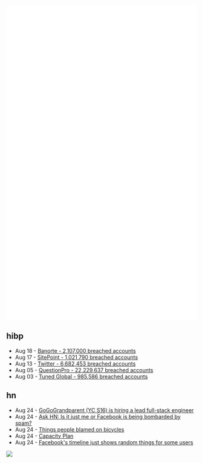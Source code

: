 ![Metrics](https://raw.githubusercontent.com/phixion/phixion/master/metrics.svg)

## hibp

<!--
for https://github.com/phixion/phixion/blob/main/.github/workflows/feeds.yml
-->
<!--START_SECTION:haveibeenpwnd-->
- Aug 18 - [Banorte - 2,107,000 breached accounts](https://haveibeenpwned.com/PwnedWebsites#Banorte)
- Aug 17 - [SitePoint - 1,021,790 breached accounts](https://haveibeenpwned.com/PwnedWebsites#SitePoint)
- Aug 13 - [Twitter - 6,682,453 breached accounts](https://haveibeenpwned.com/PwnedWebsites#Twitter)
- Aug 05 - [QuestionPro - 22,229,637 breached accounts](https://haveibeenpwned.com/PwnedWebsites#QuestionPro)
- Aug 03 - [Tuned Global - 985,586 breached accounts](https://haveibeenpwned.com/PwnedWebsites#TunedGlobal)
<!--END_SECTION:haveibeenpwnd-->

## hn

<!--
for https://github.com/phixion/phixion/blob/main/.github/workflows/feeds.yml
-->
<!--START_SECTION:hn-->
- Aug 24 - [GoGoGrandparent (YC S16) is hiring a lead full-stack engineer](https://news.ycombinator.com/item?id=32575785)
- Aug 24 - [Ask HN: Is it just me or Facebook is being bombarded by spam?](https://news.ycombinator.com/item?id=32575675)
- Aug 24 - [Things people blamed on bicycles](https://twitter.com/paulisci/status/1561848479470694403)
- Aug 24 - [Capacity Plan](https://fev.al/posts/capacity-plan/)
- Aug 24 - [Facebook's timeline just shows random things for some users](https://news.ycombinator.com/item?id=32575608)
<!--END_SECTION:hn-->

<!--
for https://yhype.me
-->
![](https://hit.yhype.me/github/profile?user_id=13013670)
